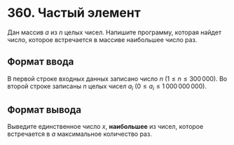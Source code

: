 # 360. Частый элемент

Дан массив $a$ из $n$ целых чисел. Напишите программу, которая найдет число, которое встречается в массиве наибольшее число раз.

## Формат ввода

В первой строке входных данных записано число $n$ $(1 \le n \le 300\,000)$. Во второй строке записаны $n$ целых чисел $a_i$ $(0 \le a_i \le 1\,000\,000\,000)$.

## Формат вывода

Выведите единственное число $x$, **наибольшее** из чисел, которое встречается в $a$ максимальное количество раз.
